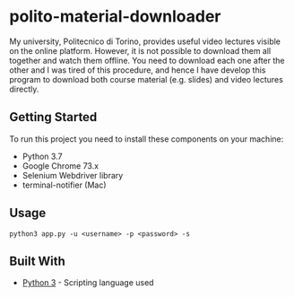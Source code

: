 # polito-material-downloader

My university, Politecnico di Torino, provides useful video lectures visible on the online platform. However, it is not possible to download them all together and watch them offline. You need to download each one after the other and I was tired of this procedure, and hence I have develop this program to download both course material (e.g. slides) and video lectures directly.

## Getting Started

To run this project you need to install these components on your machine:
* Python 3.7
* Google Chrome 73.x
* Selenium Webdriver library
* terminal-notifier (Mac)

## Usage

```
python3 app.py -u <username> -p <password> -s
```

## Built With

* [Python 3](https://docs.python.org/3/) - Scripting language used
